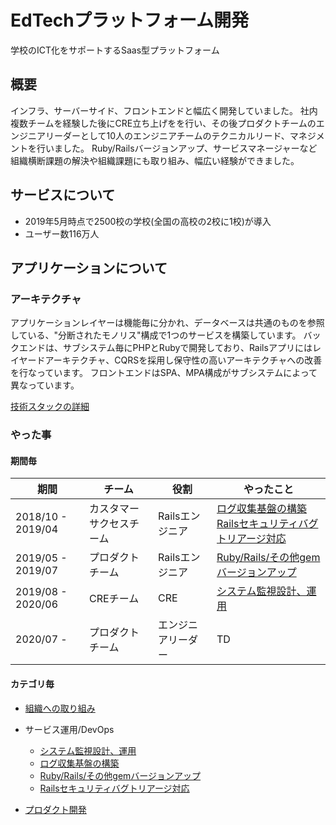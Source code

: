 # EdTechプラットフォーム開発
学校のICT化をサポートするSaas型プラットフォーム

## 概要
インフラ、サーバーサイド、フロントエンドと幅広く開発していました。
社内複数チームを経験した後にCRE立ち上げをを行い、その後プロダクトチームのエンジニアリーダーとして10人のエンジニアチームのテクニカルリード、マネジメントを行いました。
Ruby/Railsバージョンアップ、サービスマネージャーなど組織横断課題の解決や組織課題にも取り組み、幅広い経験ができました。

## サービスについて
* 2019年5月時点で2500校の学校(全国の高校の2校に1校)が導入
* ユーザー数116万人

## アプリケーションについて
### アーキテクチャ
アプリケーションレイヤーは機能毎に分かれ、データベースは共通のものを参照している、"分断されたモノリス"構成で1つのサービスを構築しています。
バックエンドは、サブシステム毎にPHPとRubyで開発しており、Railsアプリにはレイヤードアーキテクチャ、CQRSを採用し保守性の高いアーキテクチャへの改善を行なっています。
フロントエンドはSPA、MPA構成がサブシステムによって異なっています。

[技術スタックの詳細](technology_stack.md)

### やった事
#### 期間毎
| 期間 | チーム | 役割 | やったこと |
| ---- | ---- | ---- | ---- |
| 2018/10 - 2019/04 | カスタマーサクセスチーム | Railsエンジニア | [ログ収集基盤の構築](log_collection.md)<br>[Railsセキュリティバグトリアージ対応](rails_security_bug_triage.md)<br> |
| 2019/05 - 2019/07 | プロダクトチーム | Railsエンジニア | [Ruby/Rails/その他gemバージョンアップ](ruby_gems_upgrade.md)<br> |
| 2019/08 - 2020/06 | CREチーム | CRE | [システム監視設計、運用](system_monitoring.md)<br> |
| 2020/07 - | プロダクトチーム | エンジニアリーダー | TD |

#### カテゴリ毎
* [組織への取り組み](achievements/organization_summary.md)
* サービス運用/DevOps
  * [システム監視設計、運用](system_monitoring.md)
  * [ログ収集基盤の構築](log_collection.md)
  * [Ruby/Rails/その他gemバージョンアップ](ruby_gems_upgrade.md)
  * [Railsセキュリティバグトリアージ対応](rails_security_bug_triage.md)

* [プロダクト開発](achievements/product_summary.md)